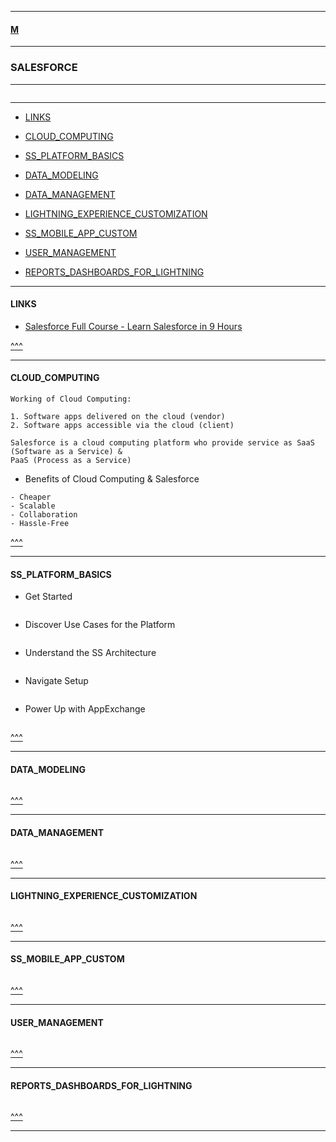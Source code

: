 
---

#### [M](https://github.com/ttltrk/TTT/blob/master/menu.md)

---

### SALESFORCE

---

```

```

---

* [LINKS](#LINKS)
* [CLOUD_COMPUTING](#CLOUD_COMPUTING)

* [SS_PLATFORM_BASICS](#SS_PLATFORM_BASICS)
* [DATA_MODELING](#DATA_MODELING)
* [DATA_MANAGEMENT](#DATA_MANAGEMENT)
* [LIGHTNING_EXPERIENCE_CUSTOMIZATION](#LIGHTNING_EXPERIENCE_CUSTOMIZATION)
* [SS_MOBILE_APP_CUSTOM](#SS_MOBILE_APP_CUSTOM)
* [USER_MANAGEMENT](#USER_MANAGEMENT)
* [REPORTS_DASHBOARDS_FOR_LIGHTNING](#REPORTS_DASHBOARDS_FOR_LIGHTNING)

---

#### LINKS

* [Salesforce Full Course - Learn Salesforce in 9 Hours](https://www.youtube.com/watch?v=I3Dk3i4GpU8)

[^^^](#SALESFORCE)

---

#### CLOUD_COMPUTING

```
Working of Cloud Computing:

1. Software apps delivered on the cloud (vendor)
2. Software apps accessible via the cloud (client)
```

```
Salesforce is a cloud computing platform who provide service as SaaS (Software as a Service) &
PaaS (Process as a Service)
```

- Benefits of Cloud Computing & Salesforce

```
- Cheaper 
- Scalable
- Collaboration
- Hassle-Free
```

[^^^](#SALESFORCE)

---

#### SS_PLATFORM_BASICS

- Get Started

```

```

- Discover Use Cases for the Platform

```

```

- Understand the SS Architecture

```

```

- Navigate Setup

```

```

- Power Up with AppExchange

```

```

[^^^](#SALESFORCE)

---

#### DATA_MODELING

```

```

[^^^](#SALESFORCE)

---

#### DATA_MANAGEMENT

```

```

[^^^](#SALESFORCE)

---

#### LIGHTNING_EXPERIENCE_CUSTOMIZATION

```

```

[^^^](#SALESFORCE)

---

#### SS_MOBILE_APP_CUSTOM

```

```

[^^^](#SALESFORCE)

---

#### USER_MANAGEMENT

```

```

[^^^](#SALESFORCE)

---

#### REPORTS_DASHBOARDS_FOR_LIGHTNING

```

```

[^^^](#SALESFORCE)

---
